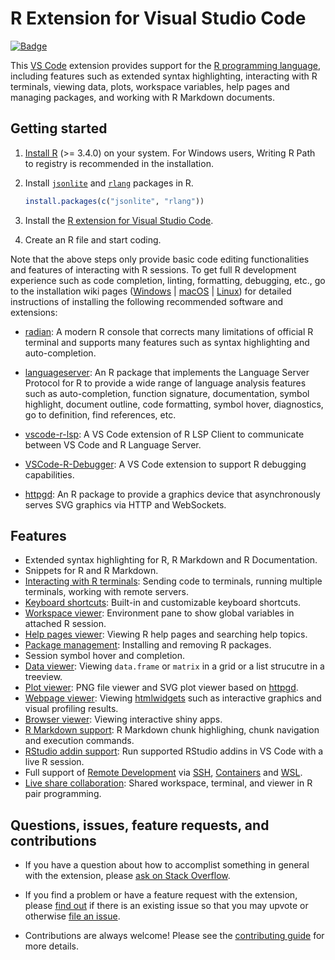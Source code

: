 # R Extension for Visual Studio Code

[![Badge](https://aka.ms/vsls-badge)](https://aka.ms/vsls)

This [VS Code](https://code.visualstudio.com/) extension provides support for the [R programming language](https://www.r-project.org), including features such as
extended syntax highlighting, interacting with R terminals, viewing data, plots, workspace variables, help pages and managing packages, and working with R Markdown documents.

## Getting started

1. [Install R](https://cloud.r-project.org/) (>= 3.4.0) on your system. For Windows users, Writing R Path to registry is recommended in the installation.
2. Install [`jsonlite`](https://github.com/jeroen/jsonlite) and [`rlang`](https://github.com/r-lib/rlang) packages in R.

    ```r
    install.packages(c("jsonlite", "rlang"))
    ```

3. Install the [R extension for Visual Studio Code](https://marketplace.visualstudio.com/items?itemName=Ikuyadeu.r).

4. Create an R file and start coding.

Note that the above steps only provide basic code editing functionalities and features of interacting with R sessions. To get full R development experience such as code completion, linting, formatting, debugging, etc., go to the installation wiki pages ([Windows](https://github.com/Ikuyadeu/vscode-R/wiki/Installation:-Windows) | [macOS](https://github.com/Ikuyadeu/vscode-R/wiki/Installation:-macOS) | [Linux](https://github.com/Ikuyadeu/vscode-R/wiki/Installation:-Linux)) for detailed instructions of installing the following recommended software and extensions:

* [radian](https://github.com/randy3k/radian): A modern R console that corrects many limitations of official R terminal and supports many features such as syntax highlighting and auto-completion.

* [languageserver](https://github.com/REditorSupport/languageserver): An R package that implements the Language Server Protocol for R to provide a wide range of language analysis features such as auto-completion, function signature, documentation, symbol highlight, document outline, code formatting, symbol hover, diagnostics, go to definition, find references, etc.

* [vscode-r-lsp](https://marketplace.visualstudio.com/items?itemName=REditorSupport.r-lsp): A VS Code extension of R LSP Client to communicate between VS Code and R Language Server.

* [VSCode-R-Debugger](https://github.com/ManuelHentschel/VSCode-R-Debugger): A VS Code extension to support R debugging capabilities.

* [httpgd](https://github.com/nx10/httpgd): An R package to provide a graphics device that asynchronously serves SVG graphics via HTTP and WebSockets.

## Features

* Extended syntax highlighting for R, R Markdown and R Documentation.
* Snippets for R and R Markdown.
* [Interacting with R terminals](https://github.com/Ikuyadeu/vscode-R/wiki/Interacting-with-R-terminals): Sending code to terminals, running multiple terminals, working with remote servers.
* [Keyboard shortcuts](https://github.com/Ikuyadeu/vscode-R/wiki/Keyboard-shortcuts): Built-in and customizable keyboard shortcuts.
* [Workspace viewer](https://github.com/Ikuyadeu/vscode-R/wiki/Sidebar-user-interface#workspace-viewer): Environment pane to show global variables in attached R session.
* [Help pages viewer](https://github.com/Ikuyadeu/vscode-R/wiki/Sidebar-user-interface#help-pages-viewer): Viewing R help pages and searching help topics.
* [Package management](https://github.com/Ikuyadeu/vscode-R/wiki/Sidebar-user-interface#package-management): Installing and removing R packages.
* Session symbol hover and completion.
* [Data viewer](https://github.com/Ikuyadeu/vscode-R/wiki/Interactive-viewers#data-viewer): Viewing `data.frame` or `matrix` in a grid or a list strucutre in a treeview.
* [Plot viewer](https://github.com/Ikuyadeu/vscode-R/wiki/Plot-viewer): PNG file viewer and SVG plot viewer based on [httpgd](https://github.com/nx10/httpgd).
* [Webpage viewer](https://github.com/Ikuyadeu/vscode-R/wiki/Interactive-viewers#webpage-viewer): Viewing [htmlwidgets](www.htmlwidgets.org) such as interactive graphics and visual profiling results.
* [Browser viewer](https://github.com/Ikuyadeu/vscode-R/wiki/Interactive-viewers#browser-viewer): Viewing interactive shiny apps.
* [R Markdown support](https://github.com/Ikuyadeu/vscode-R/wiki/R-Markdown): R Markdown chunk highlighing, chunk navigation and execution commands.
* [RStudio addin support](https://github.com/Ikuyadeu/vscode-R/wiki/RStudio-addin-support): Run supported RStudio addins in VS Code with a live R session.
* Full support of [Remote Development](https://code.visualstudio.com/docs/remote/remote-overview) via [SSH](https://code.visualstudio.com/docs/remote/ssh), [Containers](https://code.visualstudio.com/docs/remote/containers) and [WSL](https://code.visualstudio.com/docs/remote/wsl).
* [Live share collaboration](https://github.com/Ikuyadeu/vscode-R/wiki/Live-share-collaboration): Shared workspace, terminal, and viewer in R pair programming.

## Questions, issues, feature requests, and contributions

* If you have a question about how to accomplist something in general with the extension, please [ask on Stack Overflow](https://stackoverflow.com/questions/tagged/visual-studio-code+r).

* If you find a problem or have a feature request with the extension, please [find out](https://github.com/Ikuyadeu/vscode-R/issues) if there is an existing issue so that you may upvote or otherwise [file an issue](https://github.com/Ikuyadeu/vscode-R/issues/new/choose).

* Contributions are always welcome! Please see the [contributing guide](https://github.com/Ikuyadeu/vscode-R/wiki/Contributing) for more details.
